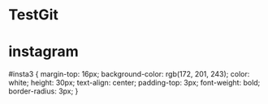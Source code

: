 # TestGit

# instagram
#insta3 {
  margin-top: 16px;
  background-color: rgb(172, 201, 243);
  color: white;
  height: 30px;
  text-align: center;
  padding-top: 3px;
  font-weight: bold;
  border-radius: 3px;
}